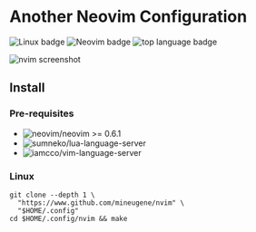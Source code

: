 # Another Neovim Configuration

<div style="display:block-inline;">
  <img src="https://img.shields.io/badge/Linux-%23.svg?style=flat-square&logo=linux&color=FCC624&logoColor=black" alt="Linux badge" />
  <img src="https://img.shields.io/badge/Neovim-0.6.1-57A143.svg?style=flat-square&logo=Neovim&logoColor=57A143" alt="Neovim badge" />
  <img src="https://img.shields.io/github/languages/top/mineugene/nvim?style=flat-square&color=2C2D72" alt="top language badge" />
</div>

![nvim screenshot](https://user-images.githubusercontent.com/8313048/161401470-d2e27892-c3e4-4b0d-94e8-3c77883f2733.png)

## Install

### Pre-requisites

- ![neovim/neovim](https://github.com/neovim/neovim/releases/stable) >= 0.6.1
- ![sumneko/lua-language-server](https://github.com/sumneko/lua-language-server/releases)
- ![iamcco/vim-language-server](https://github.com/iamcco/vim-language-server)

### Linux
```shell
git clone --depth 1 \
  "https://www.github.com/mineugene/nvim" \
  "$HOME/.config"
cd $HOME/.config/nvim && make
```
